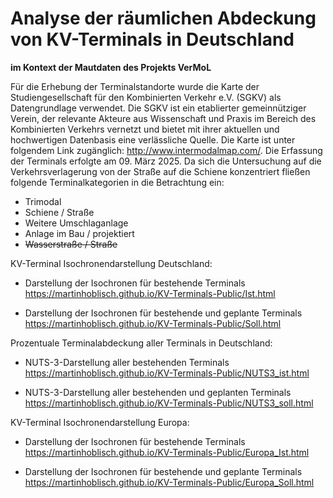 # Analyse der räumlichen Abdeckung von KV-Terminals in Deutschland  
**im Kontext der Mautdaten des Projekts VerMoL**
 
Für die Erhebung der Terminalstandorte wurde die Karte der Studiengesellschaft für den Kombinierten Verkehr e.V. (SGKV) als Datengrundlage verwendet. Die SGKV ist ein etablierter gemeinnütziger Verein, der relevante Akteure aus Wissenschaft und Praxis im Bereich des Kombinierten Verkehrs vernetzt und bietet mit ihrer aktuellen und hochwertigen Datenbasis eine verlässliche Quelle. Die Karte ist unter folgendem Link zugänglich: http://www.intermodalmap.com/. Die Erfassung der Terminals erfolgte am 09. März 2025. Da sich die Untersuchung auf die Verkehrsverlagerung von der Straße auf die Schiene konzentriert fließen folgende Terminalkategorien in die Betrachtung ein:

- Trimodal
- Schiene / Straße
- Weitere Umschlaganlage
- Anlage im Bau / projektiert
- ~~Wasserstraße / Straße~~

KV-Terminal Isochronendarstellung Deutschland:

- Darstellung der Isochronen für bestehende Terminals
https://martinhoblisch.github.io/KV-Terminals-Public/Ist.html

- Darstellung der Isochronen für bestehende und geplante Terminals
https://martinhoblisch.github.io/KV-Terminals-Public/Soll.html


Prozentuale Terminalabdeckung aller Terminals in Deutschland:

- NUTS-3-Darstellung aller bestehenden Terminals
https://martinhoblisch.github.io/KV-Terminals-Public/NUTS3_ist.html

- NUTS-3-Darstellung aller bestehenden und geplanten Terminals
https://martinhoblisch.github.io/KV-Terminals-Public/NUTS3_soll.html

KV-Terminal Isochronendarstellung Europa:

- Darstellung der Isochronen für bestehende Terminals
https://martinhoblisch.github.io/KV-Terminals-Public/Europa_Ist.html

- Darstellung der Isochronen für bestehende und geplante Terminals
https://martinhoblisch.github.io/KV-Terminals-Public/Europa_Soll.html